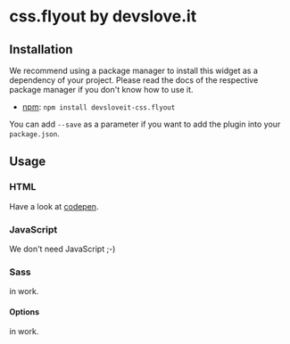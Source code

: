 # css.flyout by devslove.it

## Installation
We recommend using a package manager to install this widget as a dependency of your project. Please read the docs of the respective package manager if you don't know how to use it.
* [npm](https://www.npmjs.com/package/devsloveit-css.flyout): `npm install devsloveit-css.flyout`

You can add `--save` as a parameter if you want to add the plugin into your `package.json`.

## Usage
### HTML
Have a look at [codepen](https://codepen.io/devsloveit/pen/VmgEBO).

### JavaScript
We don't need JavaScript ;-)

### Sass
in work.

#### Options
in work.